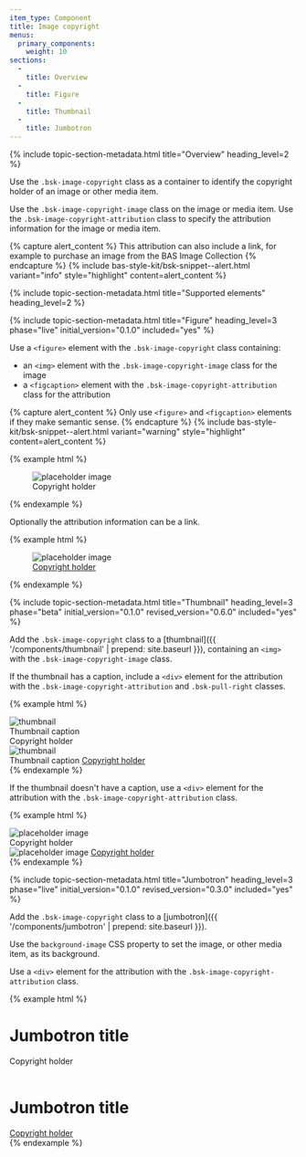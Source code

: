 ```yaml
---
item_type: Component
title: Image copyright
menus:
  primary_components:
    weight: 10
sections:
  -
    title: Overview
  -
    title: Figure
  -
    title: Thumbnail
  -
    title: Jumbotron
---
```


{% include topic-section-metadata.html
  title="Overview"
  heading_level=2
%}

Use the `.bsk-image-copyright` class as a container to identify the copyright holder of an image or other media item.

Use the `.bsk-image-copyright-image` class on the image or media item. Use the `.bsk-image-copyright-attribution` class
to specify the attribution information for the image or media item.

{% capture alert_content %}
This attribution can also include a link, for example to purchase an image from the BAS Image Collection
{% endcapture %}
{% include bas-style-kit/bsk-snippet--alert.html
  variant="info"
  style="highlight"
  content=alert_content
%}

{% include topic-section-metadata.html
  title="Supported elements"
  heading_level=2
%}

{% include topic-section-metadata.html
  title="Figure"
  heading_level=3
  phase="live"
  initial_version="0.1.0"
  included="yes"
%}

Use a <code>&lt;figure&gt;</code> element with the `.bsk-image-copyright` class containing:

* an <code>&lt;img&gt;</code> element with the `.bsk-image-copyright-image` class for the image
* a <code>&lt;figcaption&gt;</code> element with the `.bsk-image-copyright-attribution` class for the attribution

{% capture alert_content %}
Only use <code>&lt;figure&gt;</code> and <code>&lt;figcaption&gt;</code> elements if they make semantic sense.
{% endcapture %}
{% include bas-style-kit/bsk-snippet--alert.html
  variant="warning"
  style="highlight"
  content=alert_content
%}

{% example html %}
<figure class="bsk-image-copyright">
  <img class="bsk-image-copyright-image" src="{{ '/img/placeholder-800-600.png' | prepend: site.baseurl }}" alt="placeholder image">
  <figcaption class="bsk-image-copyright-attribution">Copyright holder</figcaption>
</figure>
{% endexample %}

Optionally the attribution information can be a link.

{% example html %}
<figure class="bsk-image-copyright">
  <img class="bsk-image-copyright-image" src="{{ '/img/placeholder-800-600.png' | prepend: site.baseurl }}" alt="placeholder image">
  <figcaption class="bsk-image-copyright-attribution"><a href="https://www.example.com">Copyright holder</a></figcaption>
</figure>
{% endexample %}

{% include topic-section-metadata.html
  title="Thumbnail"
  heading_level=3
  phase="beta"
  initial_version="0.1.0"
  revised_version="0.6.0"
  included="yes"
%}

Add the `.bsk-image-copyright` class to a [thumbnail]({{ '/components/thumbnail' | prepend: site.baseurl }}),
containing an <code>&lt;img&gt;</code> with the `.bsk-image-copyright-image` class.

If the thumbnail has a caption, include a <code>&lt;div&gt;</code> element for the attribution with the
`.bsk-image-copyright-attribution` and `.bsk-pull-right` classes.

{% example html %}
<!-- Thumbnail using a div element with a caption -->
<div class="bsk-thumbnail bsk-thumbnail-default bsk-image-copyright">
  <img class="bsk-image-copyright-image" src="{{ '/img/placeholder-800-600.png' | prepend: site.baseurl }}" alt="thumbnail">
  <div class="bsk-caption">
    Thumbnail caption
    <div class="bsk-image-copyright-attribution bsk-pull-right">Copyright holder</div>
  </div>
</div>

<!-- Thumbnail using a div element with a caption and linked attribution -->
<div class="bsk-thumbnail bsk-thumbnail-default bsk-image-copyright">
  <img class="bsk-image-copyright-image" src="{{ '/img/placeholder-800-600.png' | prepend: site.baseurl }}" alt="thumbnail">
  <div class="bsk-caption">
    Thumbnail caption
    <a href="https://www.example.com" class="bsk-image-copyright-attribution bsk-pull-right">Copyright holder</a>
  </div>
</div>
{% endexample %}

If the thumbnail doesn't have a caption, use a <code>&lt;div&gt;</code> element for the attribution with the
`.bsk-image-copyright-attribution` class.

{% example html %}
<!-- Thumbnail using a div element without a caption -->
<div class="bsk-thumbnail bsk-thumbnail-default bsk-image-copyright">
  <img class="bsk-image-copyright-image" src="{{ '/img/placeholder-800-600.png' | prepend: site.baseurl }}" alt="placeholder image">
  <div class="bsk-image-copyright-attribution">Copyright holder</div>
</div>

<!-- Thumbnail using a div element without a caption but with a linked attribution -->
<div class="bsk-thumbnail bsk-thumbnail-default bsk-image-copyright">
  <img class="bsk-image-copyright-image" src="{{ '/img/placeholder-800-600.png' | prepend: site.baseurl }}" alt="placeholder image">
  <a href="https://www.example.com" class="bsk-image-copyright-attribution">Copyright holder</a>
</div>
{% endexample %}

{% include topic-section-metadata.html
  title="Jumbotron"
  heading_level=3
  phase="live"
  initial_version="0.1.0"
  revised_version="0.3.0"
  included="yes"
%}

Add the `.bsk-image-copyright` class to a [jumbotron]({{ '/components/jumbotron' | prepend: site.baseurl }}).

Use the `background-image` CSS property to set the image, or other media item, as its background.

Use a <code>&lt;div&gt;</code> element for the attribution with the `.bsk-image-copyright-attribution` class.

{% example html %}
<div class="bsk-jumbotron bsk-jumbotron-default bsk-image-copyright">
  <h1>Jumbotron title</h1>
  <div class="bsk-image-copyright-attribution">Copyright holder</div>
</div>

<br />

<!-- With linked attribution -->
<div class="bsk-jumbotron bsk-jumbotron-default bsk-image-copyright">
  <h1>Jumbotron title</h1>
  <a href="https://www.example.com" class="bsk-image-copyright-attribution">Copyright holder</a>
</div>
{% endexample %}
